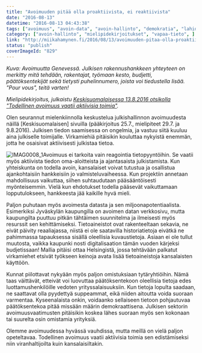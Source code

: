 ```yaml
---
title: "Avoimuuden pitää olla proaktiivista, ei reaktiivista"
date: "2016-08-13"
datetime: "2016-08-13 04:43:38"
tags: ["avoimuus", "avoin-data", "avoin-hallinto", "demokratia", "lahidemokratia", "mielipidekirjoitukset", "vapaa-tieto", ]
category: ["avoin-hallinto", "mielipidekirjoitukset", "vapaa-tieto", ]
link: "http://miikahamynen.fi/2016/08/13/avoimuuden-pitaa-olla-proaktiivista-ei-reaktiivista/"
status: "publish"
coverImageId: "829"
---
```


_Kuva: Avoimuutta Genevessä. Julkisen rakennushankkeen yhteyteen on merkitty mitä tehdään, rakentajat, työmaan kesto, budjetti, päätöksentekijät sekä tietysti puhelinnumero, joista voi tiedustella lisää. "Pour vous", teitä varten!_

_Mielipidekirjoitus, julkaistu [Keskisuomalaisessa 13.8.2016 otsikolla "Todellinen avoimuus vaatii aktiivisia toimia"](http://www.ksml.fi/mielipide/mielipidekirjoitus/Todellinen-avoimuus-vaatii-aktiivisia-toimia/817068)._

Olen seurannut mielenkiinnolla keskustelua julkishallinnon avoimuudesta näillä \[Keskisuomalaisen\] sivuilla (pääkirjoitus 25.7., mielipiteet 29.7. ja 9.8.2016). Julkisen tiedon saamisessa on ongelmia, ja vastuu siitä kuuluu aina julkiselle toimijalle. Virkamiehiä pitäisikin kouluttaa nykyistä enemmän, jotta he osaisivat aktiivisesti julkistaa tietoa.

![IMAG0008_1](http://miikahamynen.fi/wp-content/uploads/2016/08/IMAG0008_1-400x400.jpg)Avoimuus ei tarkoita vain reagointia tietopyyntöihin. Se vaatii myös aktiivista tiedon oma-aloitteista ja ajantasaista julkistamista. Kun yhteiskunta on todella avoin, kansalaiset voivat tutustua ja osallistua ajankohtaisiin hankkeisiin jo valmisteluvaiheessa. Kun projektiin annetaan mahdollisuus vaikuttaa, siihen suhtaudutaan pääsääntöisesti myönteisemmin. Vielä kun ehdotukset todella pääsevät vaikuttamaan lopputulokseen, hankkeesta jää kaikille hyvä mieli.

Paljon puhutaan myös avoimesta datasta ja sen miljoonapotentiaalista. Esimerkiksi Jyväskylän kaupungilla on avoimen datan verkkosivu, mutta kaupungilta puuttuu pitkän tähtäimen suunnitelma ja ilmeisesti myös resurssit sen kehittämiseksi. Tietoaineistot ovat rakenteeltaan sekavia, ne eivät päivity reaaliajassa, niistä ei ole saatavilla historiatietoja eivätkä ne pahimmassa tapauksessa sisällä oleellisia kuvaustietoja. Asiaan ei ole tullut muutosta, vaikka kaupunki nosti digitalisaation tämän vuoden kärjeksi budjetissaan! Mallia pitäisi ottaa Helsingistä, jossa tehtävään palkatut virkamiehet etsivät työkseen keinoja avata lisää tietoaineistoja kansalaisten käyttöön.

Kunnat piilottavat nykyään myös paljon omistuksiaan tytäryhtiöihin. Nämä taas väittävät, etteivät voi luovuttaa päätöksentekoon oleellisia tietoja edes luottamushenkilöille vedoten yrityssalaisuuksiin. Kun tietoja lopulta saadaan, ne saattavat olla pyydettyä suppeammat, eikä niiden aitoutta voida suoraan varmentaa. Kyseenalaista onkin, voidaanko sellaiseen tietoon pohjautuvaa päätöksentekoa pitää missään määrin demokraattisena. Julkisen sektorin avoimuusvaatimusten pitäisikin koskea lähes suoraan myös sen kokonaan tai suurelta osin omistamia yrityksiä.

Olemme avoimuudessa hyvässä vauhdissa, mutta meillä on vielä paljon opeteltavaa. Todellinen avoimuus vaatii aktiivisia toimia sen edistämiseksi niin viranhaltijoilta kuin kansalaisiltakin.
